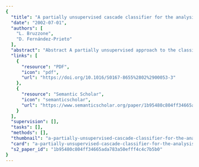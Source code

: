 ```yaml
---
{
  "title": "A partially unsupervised cascade classifier for the analysis of multitemporal remote-sensing images",
  "date": "2002-07-01",
  "authors": [
    "L. Bruzzone",
    "D. Fernández-Prieto"
  ],
  "abstract": "Abstract A partially unsupervised approach to the classification of multitemporal remote-sensing images is presented. Such an approach allows the automatic classification of a remote-sensing image for which training data are not available, drawing on the information derived from an image acquired in the same area at a previous time. In particular, the proposed technique is based on a cascade-classifier approach and on a specific formulation of the expectation-maximization (EM) algorithm used for the unsupervised estimation of the statistical parameters of the image to be classified. The results of experiments carried out on a multitemporal data set confirm the validity of the proposed approach.",
  "links": [
    {
      "resource": "PDF",
      "icon": "pdf",
      "url": "https://doi.org/10.1016/S0167-8655%2802%2900053-3"
    },
    {
      "resource": "Semantic Scholar",
      "icon": "semanticscholar",
      "url": "https://www.semanticscholar.org/paper/1b95480c804ff34665ada783a50efff4c4c7b5b0"
    }
  ],
  "supervision": [],
  "tasks": [],
  "methods": [],
  "thumbnail": "a-partially-unsupervised-cascade-classifier-for-the-analysis-of-multitemporal-remote-sensing-images-thumb.jpg",
  "card": "a-partially-unsupervised-cascade-classifier-for-the-analysis-of-multitemporal-remote-sensing-images-card.jpg",
  "s2_paper_id": "1b95480c804ff34665ada783a50efff4c4c7b5b0"
}
---
```


